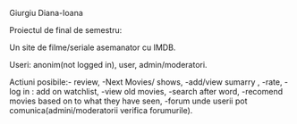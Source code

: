 Giurgiu Diana-Ioana

Proiectul de final de semestru:

Un site de filme/seriale asemanator cu IMDB.

Useri: anonim(not logged in), user, admin/moderatori.

Actiuni posibile:- review,
		-Next Movies/ shows,
		-add/view sumarry ,
		-rate,
		-log in : add on watchlist,
		-view old movies,
		-search after word,
		-recomend movies based on to what they have seen,
          	-forum unde userii pot comunica(admini/moderatorii verifica forumurile).
          
					
